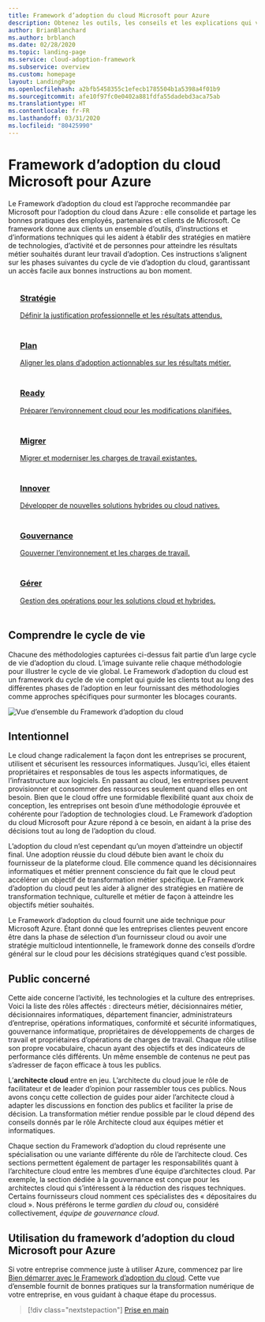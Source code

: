 ```yaml
---
title: Framework d’adoption du cloud Microsoft pour Azure
description: Obtenez les outils, les conseils et les explications qui vous aideront à modeler les stratégies et à aboutir aux résultats métier souhaités dans toutes les phases du cycle de vie de l’adoption du cloud.
author: BrianBlanchard
ms.author: brblanch
ms.date: 02/28/2020
ms.topic: landing-page
ms.service: cloud-adoption-framework
ms.subservice: overview
ms.custom: homepage
layout: LandingPage
ms.openlocfilehash: a2bfb5458355c1efecb1785504b1a5398a4f01b9
ms.sourcegitcommit: afe10f97fc0e0402a881fdfa55dadebd3aca75ab
ms.translationtype: HT
ms.contentlocale: fr-FR
ms.lasthandoff: 03/31/2020
ms.locfileid: "80425990"
---
```

# <a name="microsoft-cloud-adoption-framework-for-azure"></a>Framework d’adoption du cloud Microsoft pour Azure

Le Framework d’adoption du cloud est l’approche recommandée par Microsoft pour l’adoption du cloud dans Azure : elle consolide et partage les bonnes pratiques des employés, partenaires et clients de Microsoft. Ce framework donne aux clients un ensemble d’outils, d’instructions et d’informations techniques qui les aident à établir des stratégies en matière de technologies, d’activité et de personnes pour atteindre les résultats métier souhaités durant leur travail d’adoption. Ces instructions s’alignent sur les phases suivantes du cycle de vie d’adoption du cloud, garantissant un accès facile aux bonnes instructions au bon moment.

<!-- markdownlint-disable MD033 -->

<ul class="panelContent cardsF">
    <li style="display: flex; flex-direction: column;">
        <a href="./strategy/index.md">
            <div class="cardSize">
                <div class="cardPadding" style="padding-bottom:10px;">
                    <div class="card" style="padding-bottom:10px;">
                        <div class="cardImageOuter">
                            <div class="cardImage">
                                <img alt="" src="./_images/caf-strategy.png" data-linktype="external">
                            </div>
                        </div>
                        <div class="cardText" style="padding-left:0px;">
                            <h3>Stratégie</h3>
Définir la justification professionnelle et les résultats attendus.
                        </div>
                    </div>
                </div>
            </div>
        </a>
    </li>
    <li style="display: flex; flex-direction: column;">
        <a href="./plan/index.md">
            <div class="cardSize">
                <div class="cardPadding" style="padding-bottom:10px;">
                    <div class="card" style="padding-bottom:10px;">
                        <div class="cardImageOuter">
                            <div class="cardImage">
                                <img alt="" src="./_images/caf-plan.png" data-linktype="external">
                            </div>
                        </div>
                        <div class="cardText" style="padding-left:0px;">
                            <h3>Plan</h3>
Aligner les plans d’adoption actionnables sur les résultats métier.
                        </div>
                    </div>
                </div>
            </div>
        </a>
    </li>
    <li style="display: flex; flex-direction: column;">
        <a href="./ready/index.md">
            <div class="cardSize">
                <div class="cardPadding" style="padding-bottom:10px;">
                    <div class="card" style="padding-bottom:10px;">
                        <div class="cardImageOuter">
                            <div class="cardImage">
                                <img alt="" src="./_images/caf-ready.png" data-linktype="external">
                            </div>
                        </div>
                        <div class="cardText" style="padding-left:0px;">
                            <h3>Ready</h3>
Préparer l’environnement cloud pour les modifications planifiées.
                        </div>
                    </div>
                </div>
            </div>
        </a>
    </li>
    <li style="display: flex; flex-direction: column;">
        <a href="./migrate/index.md">
            <div class="cardSize">
                <div class="cardPadding" style="padding-bottom:10px;">
                    <div class="card" style="padding-bottom:10px;">
                        <div class="cardImageOuter">
                            <div class="cardImage">
                                <img alt="" src="./_images/caf-migrate.png" data-linktype="external">
                            </div>
                        </div>
                        <div class="cardText" style="padding-left:0px;">
                            <h3>Migrer</h3>
Migrer et moderniser les charges de travail existantes.
                        </div>
                    </div>
                </div>
            </div>
        </a>
    </li>
    <li style="display: flex; flex-direction: column;">
        <a href="./innovate/index.md">
            <div class="cardSize">
                <div class="cardPadding" style="padding-bottom:10px;">
                    <div class="card" style="padding-bottom:10px;">
                        <div class="cardImageOuter">
                            <div class="cardImage">
                                <img alt="" src="./_images/caf-adopt.png" data-linktype="external">
                            </div>
                        </div>
                        <div class="cardText" style="padding-left:0px;">
                            <h3>Innover</h3>
Développer de nouvelles solutions hybrides ou cloud natives.
                        </div>
                    </div>
                </div>
            </div>
        </a>
    </li>
    <li style="display: flex; flex-direction: column;">
        <a href="./govern/index.md">
            <div class="cardSize">
                <div class="cardPadding" style="padding-bottom:10px;">
                    <div class="card" style="padding-bottom:10px;">
                        <div class="cardImageOuter">
                            <div class="cardImage">
                                <img alt="" src="./_images/caf-govern.png" data-linktype="external">
                            </div>
                        </div>
                        <div class="cardText" style="padding-left:0px;">
                            <h3>Gouvernance</h3>
Gouverner l’environnement et les charges de travail.
                        </div>
                    </div>
                </div>
            </div>
        </a>
    </li>
    <li style="display: flex; flex-direction: column;">
        <a href="./manage/index.md">
            <div class="cardSize">
                <div class="cardPadding" style="padding-bottom:10px;">
                    <div class="card" style="padding-bottom:10px;">
                        <div class="cardImageOuter">
                            <div class="cardImage">
                                <img alt="" src="./_images/caf-manage.png" data-linktype="external">
                            </div>
                        </div>
                        <div class="cardText" style="padding-left:0px;">
                            <h3>Gérer</h3>
Gestion des opérations pour les solutions cloud et hybrides.
                        </div>
                    </div>
                </div>
            </div>
        </a>
    </li>
</ul>

## <a name="understand-the-lifecycle"></a>Comprendre le cycle de vie

Chacune des méthodologies capturées ci-dessus fait partie d’un large cycle de vie d’adoption du cloud. L’image suivante relie chaque méthodologie pour illustrer le cycle de vie global. Le Framework d’adoption du cloud est un framework du cycle de vie complet qui guide les clients tout au long des différentes phases de l’adoption en leur fournissant des méthodologies comme approches spécifiques pour surmonter les blocages courants.

![Vue d’ensemble du Framework d’adoption du cloud](./_images/caf-overview.png)

## <a name="intent"></a>Intentionnel

Le cloud change radicalement la façon dont les entreprises se procurent, utilisent et sécurisent les ressources informatiques. Jusqu’ici, elles étaient propriétaires et responsables de tous les aspects informatiques, de l’infrastructure aux logiciels. En passant au cloud, les entreprises peuvent provisionner et consommer des ressources seulement quand elles en ont besoin. Bien que le cloud offre une formidable flexibilité quant aux choix de conception, les entreprises ont besoin d’une méthodologie éprouvée et cohérente pour l’adoption de technologies cloud. Le Framework d’adoption du cloud Microsoft pour Azure répond à ce besoin, en aidant à la prise des décisions tout au long de l’adoption du cloud.

L’adoption du cloud n’est cependant qu’un moyen d’atteindre un objectif final. Une adoption réussie du cloud débute bien avant le choix du fournisseur de la plateforme cloud. Elle commence quand les décisionnaires informatiques et métier prennent conscience du fait que le cloud peut accélérer un objectif de transformation métier spécifique. Le Framework d’adoption du cloud peut les aider à aligner des stratégies en matière de transformation technique, culturelle et métier de façon à atteindre les objectifs métier souhaités.

Le Framework d’adoption du cloud fournit une aide technique pour Microsoft Azure. Étant donné que les entreprises clientes peuvent encore être dans la phase de sélection d’un fournisseur cloud ou avoir une stratégie multicloud intentionnelle, le framework donne des conseils d’ordre général sur le cloud pour les décisions stratégiques quand c’est possible.

## <a name="intended-audience"></a>Public concerné

Cette aide concerne l’activité, les technologies et la culture des entreprises. Voici la liste des rôles affectés : directeurs métier, décisionnaires métier, décisionnaires informatiques, département financier, administrateurs d’entreprise, opérations informatiques, conformité et sécurité informatiques, gouvernance informatique, propriétaires de développements de charges de travail et propriétaires d’opérations de charges de travail. Chaque rôle utilise son propre vocabulaire, chacun ayant des objectifs et des indicateurs de performance clés différents. Un même ensemble de contenus ne peut pas s’adresser de façon efficace à tous les publics.

L’**architecte cloud** entre en jeu. L’architecte du cloud joue le rôle de facilitateur et de leader d’opinion pour rassembler tous ces publics. Nous avons conçu cette collection de guides pour aider l’architecte cloud à adapter les discussions en fonction des publics et faciliter la prise de décision. La transformation métier rendue possible par le cloud dépend des conseils donnés par le rôle Architecte cloud aux équipes métier et informatiques.

Chaque section du Framework d’adoption du cloud représente une spécialisation ou une variante différente du rôle de l’architecte cloud. Ces sections permettent également de partager les responsabilités quant à l’architecture cloud entre les membres d’une équipe d’architectes cloud. Par exemple, la section dédiée à la gouvernance est conçue pour les architectes cloud qui s’intéressent à la réduction des risques techniques. Certains fournisseurs cloud nomment ces spécialistes des « dépositaires du cloud ». Nous préférons le terme _gardien du cloud_ ou, considéré collectivement, _équipe de gouvernance cloud_.

## <a name="how-to-use-the-microsoft-cloud-adoption-framework-for-azure"></a>Utilisation du framework d’adoption du cloud Microsoft pour Azure

Si votre entreprise commence juste à utiliser Azure, commencez par lire [Bien démarrer avec le Framework d’adoption du cloud](./getting-started/migrate.md). Cette vue d’ensemble fournit de bonnes pratiques sur la transformation numérique de votre entreprise, en vous guidant à chaque étape du processus.

<!-- test:ignoreNextStep -->

> [!div class="nextstepaction"]
> [Prise en main](./getting-started/migrate.md)

